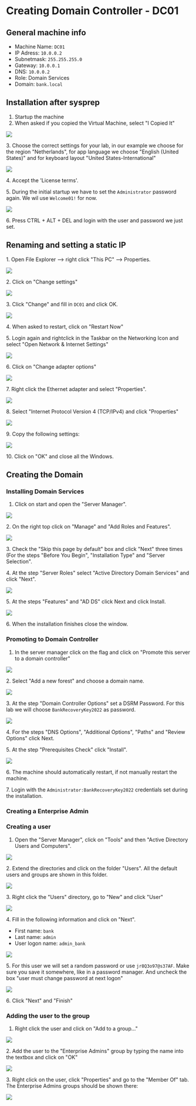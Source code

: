 # Creating Domain Controller - DC01

## General machine info

* Machine Name: `DC01`
* IP Adress: `10.0.0.2`
* Subnetmask: `255.255.255.0`
* Gateway: `10.0.0.1`
* DNS: `10.0.0.2`
* Role: Domain Services
* Domain: `bank.local`

## Installation after sysprep

1. Startup the machine
2. When asked if you copied the Virtual Machine, select "I Copied It"

![](<../.gitbook/assets/afbeelding (93).png>)

3\. Choose the correct settings for your lab, in our example we choose for the region "Netherlands", for app language we choose "English (United States)" and for keyboard layout "United States-International"

![](<../.gitbook/assets/afbeelding (26).png>)

4\. Accept the 'License terms'.

5\. During the initial startup we have to set the `Administrator` password again. We wil use `Welcome01!` for now.

![](<../.gitbook/assets/afbeelding (10).png>)

6\. Press CTRL + ALT + DEL and login with the user and password we just set.

## Renaming and setting a static IP

1\.  Open File Explorer --> right click "This PC" --> Properties.

![](<../.gitbook/assets/afbeelding (46).png>)

2\. Click on "Change settings"

![](<../.gitbook/assets/afbeelding (56).png>)

3\. Click "Change" and fill in `DC01` and click OK.

![](<../.gitbook/assets/afbeelding (3).png>)

4\. When asked to restart, click on "Restart Now"

5\. Login again and rightclick in the Taskbar on the Networking Icon and select "Open Network & Internet Settings"

![](<../.gitbook/assets/afbeelding (36).png>)

6\. Click on "Change adapter options"

![](<../.gitbook/assets/afbeelding (38).png>)

7\. Right click the Ethernet adapter and select "Properties".

![](<../.gitbook/assets/afbeelding (102).png>)

8\. Select "Internet Protocol Version 4 (TCP/IPv4) and click "Properties"

![](<../.gitbook/assets/afbeelding (15).png>)

9\. Copy the following settings:

![](<../.gitbook/assets/afbeelding (2).png>)

10\. Click on "OK" and close all the Windows.

## Creating the Domain

### Installing Domain Services

1. Click on start and open the "Server Manager".

![](<../.gitbook/assets/afbeelding (76).png>)

2\. On the right top click on "Manage" and "Add Roles and Features".

![](<../.gitbook/assets/afbeelding (81).png>)

3\. Check the "Skip this page by default" box and click "Next" three times (For the steps "Before You Begin", "Installation Type" and "Server Selection".

4\. At the step "Server Roles" select "Active Directory Domain Services" and click "Next".

![](<../.gitbook/assets/afbeelding (58).png>)

5\. At the steps "Features" and "AD DS" click Next and click Install.

![](<../.gitbook/assets/afbeelding (71).png>)

6\. When the installation finishes close the window.

### Promoting to Domain Controller

1. In the server manager click on the flag and click on "Promote this server to a domain controller"

![](<../.gitbook/assets/afbeelding (75).png>)

2\. Select "Add a new forest" and choose a domain name.

![](<../.gitbook/assets/afbeelding (43).png>)

3\. At the step "Domain Controller Options" set a DSRM Password. For this lab we will choose `BankRecoveryKey2022` as password.

![](<../.gitbook/assets/afbeelding (41).png>)

4\. For the steps "DNS Options", "Additional Options", "Paths" and "Review Options" click Next.

5\. At the step "Prerequisites Check" click "Install".

![](<../.gitbook/assets/afbeelding (23).png>)

6\. The machine should automatically restart, if not manually restart the machine.

7\. Login with the `Administrator:BankRecoveryKey2022` credentials set during the installation.

### Creating a Enterprise Admin

### Creating a user

1. Open the "Server Manager", click on "Tools" and then "Active Directory Users and Computers".

![](<../.gitbook/assets/afbeelding (52).png>)

2\. Extend the directories and click on the folder "Users". All the default users and groups are shown in this folder.

![](<../.gitbook/assets/afbeelding (14).png>)

3\. Right click the "Users" directory, go to "New" and click "User"

![](<../.gitbook/assets/afbeelding (50).png>)

4\. Fill in the following information and click on "Next".

* First name: `bank`
* Last name: `admin`
* User logon name: `admin_bank`

![](<../.gitbook/assets/afbeelding (35).png>)

5\. For this user we will set a random password or use `jr8Q3o97@s37AF`. Make sure you save it somewhere, like in a password manager. And uncheck the box "user must change password at next logon"

![](<../.gitbook/assets/afbeelding (80).png>)

6\. Click "Next" and "Finish"

### Adding the user to the group

1. Right click the user and click on "Add to a group..."

![](<../.gitbook/assets/afbeelding (24).png>)

2\. Add the user to the "Enterprise Admins" group by typing the name into the textbox and click on "OK"

![](<../.gitbook/assets/afbeelding (74).png>)

3\. Right click on the user, click "Properties" and go to the "Member Of" tab. The Enterprise Admins groups should be shown there:

![](<../.gitbook/assets/afbeelding (69).png>)

